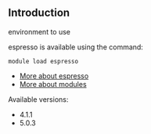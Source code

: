 ## Introduction
environment to use 

espresso is available using the command:

```
module load espresso
```

* [More about espresso]()
* [More about modules](Local:/systems/lisa/software/modules)

Available versions:

* 4.1.1
* 5.0.3